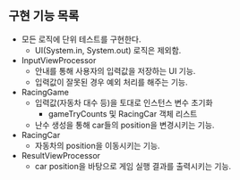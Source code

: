 ## 구현 기능 목록

* 모든 로직에 단위 테스트를 구현한다.
    * UI(System.in, System.out) 로직은 제외함.
* InputViewProcessor
    * 안내를 통해 사용자의 입력값을 저장하는 UI 기능.
    * 입력값이 잘못된 경우 예외 처리를 해주는 기능.
* RacingGame
    * 입력값(자동차 대수 등)을 토대로 인스턴스 변수 초기화
        * gameTryCounts 및 RacingCar 객체 리스트
    * 난수 생성을 통해 car들의 position을 변경시키는 기능.
* RacingCar
    * 자동차의 position을 이동시키는 기능.
* ResultViewProcessor
    * car position을 바탕으로 게임 실행 결과를 출력시키는 기능.

